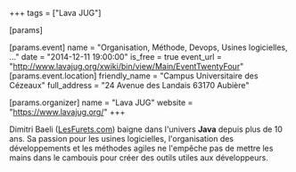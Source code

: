 +++
tags = ["Lava JUG"]

[params]

[params.event]
name = "Organisation, Méthode, Devops, Usines logicielles, ..."
date = "2014-12-11 19:00:00"
is_free = true
event_url = "http://www.lavajug.org/xwiki/bin/view/Main/EventTwentyFour"
[params.event.location]
friendly_name = "Campus Universitaire des Cézeaux"
full_address = "24 Avenue des Landais 63170 Aubière"

[params.organizer]
name = "Lava JUG"
website = "https://www.lavajug.org/"
+++

Dimitri Baeli ([LesFurets.com](https://www.lesfurets.com)) baigne dans l'univers **Java** depuis plus de 10 ans. Sa passion pour les usines logicielles, l'organisation des développements et les méthodes agiles ne l'empêche pas de mettre les mains dans le cambouis pour créer des outils utiles aux développeurs.